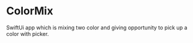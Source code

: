 # ColorMix
SwiftUi app which is mixing two color and giving opportunity to pick up a color with picker.
